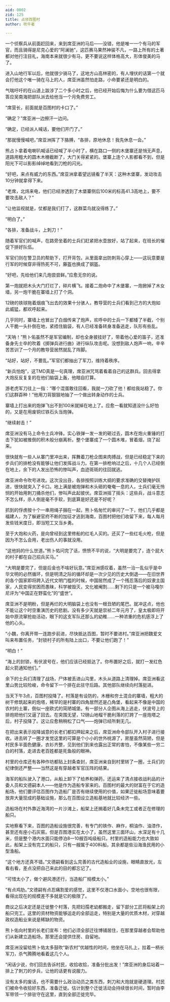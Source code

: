 ```yaml
---
aid: 0002
zid: 125
title: 占领百图村
author: 吹牛者

---
```




  一个侦察兵从前面赶回来，来到席亚洲的马后——没错，他是唯一一个有马的军官，而且骑得是尼克心爱的“阿澜驰”，这匹赛马果然神骏不凡，一路上所有的土著都对他行注目礼，海南本来就很少有马，更不要说这样体格高大，形体俊美的马了。

  进入山地行军以后，他就很少骑马了，这地方山高林密的，有人埋伏的话第一个就会打他这个唯一骑在马上的人，席亚洲虽然怕走路，小命要紧还是明白的。

  气喘吁吁的在山道上跋涉了二个多小时之后，他已经开始后悔为什么要为借这匹马答应吴南海把部队派去给他当一个月免费劳工。

  “席营长，前面就是百图村的卡口了。”

  “确定？”席亚洲一边擦汗一边问。

  “确定，已经派人喊话，要他们开门了。”

  “那就慢慢喊吧，”席亚洲挥了下胳膊，“各排，原地休息！我先休息一会。”

  熊占卜拿着电喇叭喊话已经喊了半小时了，横在路口一侧的木堡寨还是悄无声息，道路用粗大的圆木木栅截断了，大门关得紧紧的。堡寨上连个人影都看不到，但是阳光下可以影影绰绰地看到刀枪的闪光。

  “好吧，来点有威力的东西。”席亚洲拿着望远镜看了半天：这种木堡寨，发动攻击10分钟就拿得下来。

  “老席，北炜来电，他们已经渗透到了木堡寨侧后100米的标高41.3高地上，要不要攻击敌人？”

  “让他监视就是，仗都是我们打了，这群菜鸟就没得练了。”

  “明白了。”

  “各排，准备战斗，上刺刀！”

  随着军官们的喊声，在路旁坐着的士兵们赶紧把水壶放好，站了起来，在班长的催促下排好队伍。

  军官们则在警卫员的帮助下，打开背包，从里面拿出防刺背心穿上——这玩意要是行军的时候穿非得热死不可，藤盔也换成了钢盔。

  “好吧，先给他们来几炮尝尝鲜。”应愈无奈的说。

  第一炮就把木头大门打烂了，碎片横飞。接着二炮命中了木堡寨，一炮掀掉了木女墙，另一炮干脆在寨墙上打了个洞。

  12磅的铁球拖着烟痕飞出去的效果十分骇人，教导营的士兵们看到己方的大炮如此威猛，都欢呼起来。

  几乎同时，寨墙上也冒出了白烟传来了炮声，欢呼中的士兵一下都矮了半截，个别人干脆一头扑倒在地，紧捂住脑袋，有人已经准备转身准备逃走，队形有些乱。

  “天呐！”熊卜佑虽然不是军官编制，却也全身披挂好了，带着他心爱的笛子，还准备身先士卒的吹着《掷弹兵进行曲》进行纵队攻击呢。没想到敌人炮声一响，辛辛苦苦训了一个月的教导营居然就乱了阵脚。

  “站好，站好，不要乱。”军官们都抽出了军刀，维持着秩序。

  “新兵怕炮”，这TMD真是一句真理，席亚洲咒骂着看着自己的这群兵。回去得拿大炮反反复复的在他们脑袋上轰，他暗自打算。

  游老虎军刀往上一指：“哪个混蛋敢往回看，我就一刀砍了他！都给我站稳了。你们这群孬种！”他用刀背狠狠地抽了一个做出转身动作的士兵。

  寨墙上打出来的炮弹飞出不到100米就掉在地上了。应愈一看就知道没什么好怕的，又是在用废铜烂铁石头当炮弹。

  “继续射击！”

  席亚洲没有马上命令士兵冲锋。实心铁弹一发一发的砸过去，圆木在炮火重锤的打击下犹如被推倒的积木般分崩离析。整个堡寨成了一个圆木堆，冒着烟，烧了起来。

  很快就有一些人从寨门里冲出来，挥舞着刀枪企图来肉搏战，但是已经稳定下来的步兵们的排枪没有能够让他们发挥战斗力。在第一排枪响过之后，十几个人已经倒在地上，余下的人发出恐怖的惨叫声，血迹斑斑的往回就逃。

  席亚洲命令吹号进攻。这次没出丑，各排按照训练大纲的要求准确的交替掩护跃进，很快就突入了卡口。地上满是被炮弹和木头砸的奄奄一息的人，士兵们毫无怜悯的开始用刺刀捅杀他们，惨叫声此起彼伏。席亚洲摇了摇头：这些兵，战斗意志不怎么样，杀人倒是毫不手软，到底算是好还是不好呢？

  抓到的俘虏按十个一串用绳子捆在一起，熊卜佑匆忙的审问了一下，他们几乎都是福建人，为了躲避官府不断的加征才逃到海南，百图村把他们收留下来，每人每月发些钱米度日，即当短工又当乡勇。

  至于大炮和火药，是向曾经到这里修船的红毛人买的。还买了一些红毛火枪，但是因为不怎么会用，老出伤人的事就没用。

  “这他妈的什么世道。”熊卜佑问完了话，愤愤不平的说，“大明是要完了，连个屁大的村子都在自己招兵买马。”

  “大明是要完了，但是后金也不啥好玩意。”席亚洲感叹着，虽然一治一乱似乎是中华文明的必然循环，但是明清之际的循环却是一次少见的历史大倒退——在旧世界的各个国家即将跨入近代文明门槛的时候，中国居然成了一个残忍落后的奴隶主国家，人民变得贫困而愚昧，科学被毁灭，文化被阉割……剩下的只是一个被马嘎尔尼评为“中国正在野蛮化”的“盛世”。

  席亚洲不是明粉，但是再烂的大明脑袋上也没有一根丑陋的尾巴。就冲这点，他也不能让这个时空重演历史的悲剧。没有多少天就是崇祯二年元月了，皇太极即将开始中原流窜抢劫活动，眼下的这支军队还那么的幼稚……一种浓重的危机感浮上了他的心头。

  “小魏，你离开带一连跑步前进，尽快抵达百图，暂时不要进村。”席亚洲把魏爱文叫来布置任务，“封锁村子的所有陆上出口，不要让他们跑了！”

  “明白！”

  “海上的封锁，有伏波号在，他们应该已经抵达了。你布置好之后，就打一发红色起火箭通知他们。”

  余下的士兵们清理了战场，尸体被丢进山沟里，木头从道路上清理掉。席亚洲看这里山势比较险峻，命令留下一个排在此驻守后路。其他部队继续向村落挺进。

  当天下午3点，百图村投降了。村落是有设防的，木栅和夯土混合的寨墙，粗大的树干修筑起来的炮塔，稀罕的是村寨的四角居然还是凸角堡，看起来不像是中国的农村的土寨，倒似一座欧式的简陋城堡。有一部分人企图从海上逃走，伏波号上的排炮把他们又逼了回去。在突围无望，12磅山地榴干脆利落的打跨了一座炮塔之后，村子投降了。这让应愈稍稍松了口气——炮弹已经所剩无几。

  在把出来表示投降诚意的长老们都扣押起来之后，席亚洲命令部队开入村子进行接收。进去转了一圈才发觉这里的可算是个小小的世外桃源了，房屋虽然简陋，但是村民多半面色健康，衣衫齐整，见到他们到来也露出正常的害怕，不像某些一穷二白的村落，走进去老百姓都是死鱼般的眼神。

  村里的仓库还有各种作坊都贴上封条查封，席亚洲亲自到村里转了一圈，士兵们的纪律倒还严整——当然这是有穿越者军官压阵的结果。

  海军的船队驶入了港口，从船上卸下了给养和弹药，还运来了清点接收战利品的计委人员和文德嗣本人——他是作为造船专家来的。百图村的最大的财富在于它的造船场，他们要评估百图作为造船厂是否有继续使用的价值，如果迁徙船场意味着要放弃大量现成的基础设施，那么在百图设立造船基地就比较经济一些。

  造船场在村外靠近海湾的一片沙滩上，船架上还搁着好几条未完工或者正在修理的船只。

  实地察看下来，百图的造船设施很完善，有专门的铁作、麻作，桐油作、油漆作，甚至还有座小石灰窑。但是百图港实在太小了，虽然这里三面环山，水深足有十几米，但是整个港内水面只能停泊8—10艘百吨级船只。村里的造船能力也大致如此，船架上没有完工的船只，只有一艘属于400料船，其余都是些沿海渔民用的小型渔船。

  “这个地方还真不错。”文德嗣看到这么完善的古代造船业的设施，眼睛直放光，左看右看，差点没把自己来此的目的都忘记了。

  “可惜太小了，做个避风港还行，当造船厂规模太小。”

  “有点鸡肋。”文德嗣有点忍痛割爱的感觉，这里不仅港口水面小，空地也很有限，看得出现在的规模差不多就是它的极限了。

  商议之后决定还是迁徙整个村落，先把妇孺老幼都搬走，留下部分工匠将船架上的船只完工。这里的资材物资能够运走的全部运走，特别是大量的优质木材，对穿越政权造船业来说是稀缺的物资。

  熊卜佑向村里的长老们宣布：他们必须全部迁往博铺居住，在那里穿越者会帮助他们从新建立造船场，那里还会提供住房、自留地。

  席亚洲没留给熊卜佑太多鼓吹“新农村”优越性的时间，他坐在马扎上，拄着一柄长军刀，杀气腾腾地看着这几个人。

  “闲话少说，你们回去告诉村民，收拾收拾，准备分批出发！”席亚洲的身后站着一排上了刺刀的步兵，让他的话更有说服力。

  没有太多的废话，也不需要什么政治动员之类东西，刺刀和大炮就是硬道理。村民们被命令收拾好东西，准备迁徙。估计到整个迁徙活动会持续很长时间，暂时由李军带领一个排驻守在这里，直到全部迁徙完毕。



